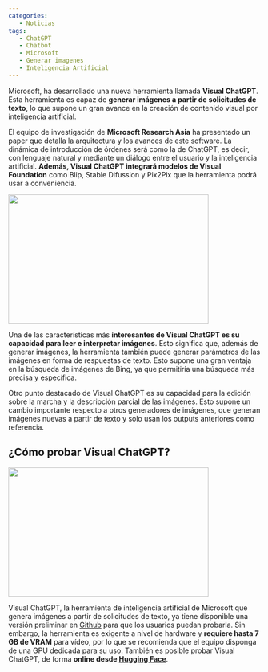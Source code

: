 ```yaml
---
categories: 
   - Noticias 
tags:
   - ChatGPT
   - Chatbot
   - Microsoft
   - Generar imagenes
   - Inteligencia Artificial
---
```


Microsoft, ha desarrollado una nueva herramienta llamada **Visual ChatGPT**. Esta herramienta es capaz de **generar imágenes a partir de solicitudes de texto**, lo que supone un gran avance en la creación de contenido visual por inteligencia artificial.

El equipo de investigación de **Microsoft Research Asia** ha presentado un paper que detalla la arquitectura y los avances de este software. La dinámica de introducción de órdenes será como la de ChatGPT, es decir, con lenguaje natural y mediante un diálogo entre el usuario y la inteligencia artificial. **Además, Visual ChatGPT integrará modelos de Visual Foundation** como Blip, Stable Difussion y Pix2Pix que la herramienta podrá usar a conveniencia.

<img src="https://raw.githubusercontent.com/microsoft/visual-chatgpt/main/assets/figure.jpg" width="400px" height="257px">

Una de las características más **interesantes de Visual ChatGPT es su capacidad para leer e interpretar imágenes**. Esto significa que, además de generar imágenes, la herramienta también puede generar parámetros de las imágenes en forma de respuestas de texto. Esto supone una gran ventaja en la búsqueda de imágenes de Bing, ya que permitiría una búsqueda más precisa y específica.

Otro punto destacado de Visual ChatGPT es su capacidad para la edición sobre la marcha y la descripción parcial de las imágenes. Esto supone un cambio importante respecto a otros generadores de imágenes, que generan imágenes nuevas a partir de texto y solo usan los outputs anteriores como referencia.

## ¿Cómo probar Visual ChatGPT?

<img src="https://raw.githubusercontent.com/microsoft/visual-chatgpt/main/assets/demo_short.gif" width="400px" height="257px">

Visual ChatGPT, la herramienta de inteligencia artificial de Microsoft que genera imágenes a partir de solicitudes de texto, ya tiene disponible una versión preliminar en [Github](https://github.com/microsoft/visual-chatgpt) para que los usuarios puedan probarla. Sin embargo, la herramienta es exigente a nivel de hardware y **requiere hasta 7 GB de VRAM** para vídeo, por lo que se recomienda que el equipo disponga de una GPU dedicada para su uso. También es posible probar Visual ChatGPT, de forma **online desde [Hugging Face](https://huggingface.co/spaces/microsoft/visual_chatgpt)**.
